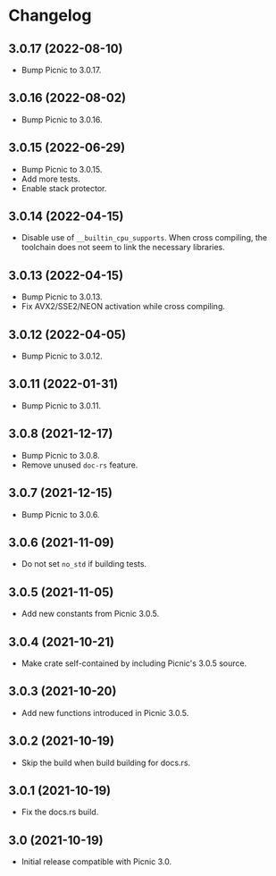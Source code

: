 # Changelog

## 3.0.17 (2022-08-10)

* Bump Picnic to 3.0.17.

## 3.0.16 (2022-08-02)

* Bump Picnic to 3.0.16.

## 3.0.15 (2022-06-29)

* Bump Picnic to 3.0.15.
* Add more tests.
* Enable stack protector.

## 3.0.14 (2022-04-15)

* Disable use of `__builtin_cpu_supports`. When cross compiling, the toolchain does not seem to link the necessary libraries.

## 3.0.13 (2022-04-15)

* Bump Picnic to 3.0.13.
* Fix AVX2/SSE2/NEON activation while cross compiling.

## 3.0.12 (2022-04-05)

* Bump Picnic to 3.0.12.

## 3.0.11 (2022-01-31)

* Bump Picnic to 3.0.11.

## 3.0.8 (2021-12-17)

* Bump Picnic to 3.0.8.
* Remove unused `doc-rs` feature.

## 3.0.7 (2021-12-15)

* Bump Picnic to 3.0.6.

## 3.0.6 (2021-11-09)

* Do not set `no_std` if building tests.

## 3.0.5 (2021-11-05)

* Add new constants from Picnic 3.0.5.

## 3.0.4 (2021-10-21)

* Make crate self-contained by including Picnic's 3.0.5 source.

## 3.0.3 (2021-10-20)

* Add new functions introduced in Picnic 3.0.5.

## 3.0.2 (2021-10-19)

* Skip the build when build building for docs.rs.

## 3.0.1 (2021-10-19)

* Fix the docs.rs build.

## 3.0 (2021-10-19)

* Initial release compatible with Picnic 3.0.
